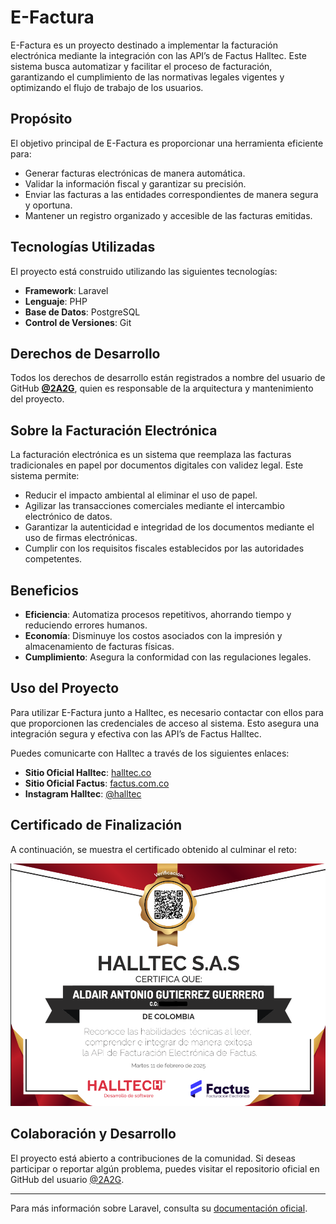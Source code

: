 # E-Factura

E-Factura es un proyecto destinado a implementar la facturación electrónica mediante la integración con las API’s de Factus Halltec. Este sistema busca automatizar y facilitar el proceso de facturación, garantizando el cumplimiento de las normativas legales vigentes y optimizando el flujo de trabajo de los usuarios.

## Propósito

El objetivo principal de E-Factura es proporcionar una herramienta eficiente para:

-   Generar facturas electrónicas de manera automática.
-   Validar la información fiscal y garantizar su precisión.
-   Enviar las facturas a las entidades correspondientes de manera segura y oportuna.
-   Mantener un registro organizado y accesible de las facturas emitidas.

## Tecnologías Utilizadas

El proyecto está construido utilizando las siguientes tecnologías:

-   **Framework**: Laravel
-   **Lenguaje**: PHP
-   **Base de Datos**: PostgreSQL
-   **Control de Versiones**: Git

## Derechos de Desarrollo

Todos los derechos de desarrollo están registrados a nombre del usuario de GitHub **[@2A2G](https://github.com/2A2G)**, quien es responsable de la arquitectura y mantenimiento del proyecto.

## Sobre la Facturación Electrónica

La facturación electrónica es un sistema que reemplaza las facturas tradicionales en papel por documentos digitales con validez legal. Este sistema permite:

-   Reducir el impacto ambiental al eliminar el uso de papel.
-   Agilizar las transacciones comerciales mediante el intercambio electrónico de datos.
-   Garantizar la autenticidad e integridad de los documentos mediante el uso de firmas electrónicas.
-   Cumplir con los requisitos fiscales establecidos por las autoridades competentes.

## Beneficios

-   **Eficiencia**: Automatiza procesos repetitivos, ahorrando tiempo y reduciendo errores humanos.
-   **Economía**: Disminuye los costos asociados con la impresión y almacenamiento de facturas físicas.
-   **Cumplimiento**: Asegura la conformidad con las regulaciones legales.

## Uso del Proyecto

Para utilizar E-Factura junto a Halltec, es necesario contactar con ellos para que proporcionen las credenciales de acceso al sistema. Esto asegura una integración segura y efectiva con las API’s de Factus Halltec.

Puedes comunicarte con Halltec a través de los siguientes enlaces:

-   **Sitio Oficial Halltec**: [halltec.co](https://halltec.co/)
-   **Sitio Oficial Factus**: [factus.com.co](https://www.factus.com.co/)
-   **Instagram Halltec**: [@halltec](https://www.instagram.com/halltec/)

## Certificado de Finalización

A continuación, se muestra el certificado obtenido al culminar el reto:

![Certificado de Reto Culminado](https://github.com/2A2G/E-Factura/blob/main/public/CERTIFICADOS%20HALLTEC%20Y%20FACTUS%20ALDAIR%20GUTIERREZ.png?raw=true)

## Colaboración y Desarrollo

El proyecto está abierto a contribuciones de la comunidad. Si deseas participar o reportar algún problema, puedes visitar el repositorio oficial en GitHub del usuario [@2A2G](https://github.com/2A2G).

---

Para más información sobre Laravel, consulta su [documentación oficial](https://laravel.com/docs).
